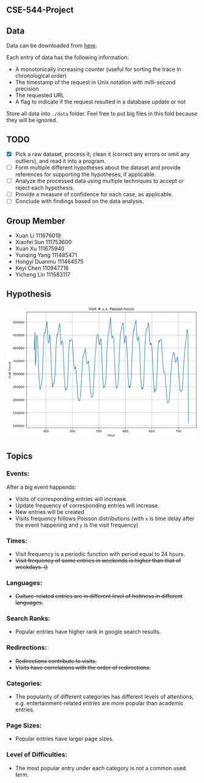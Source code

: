 CSE-544-Project
----

## Data

Data can be downloaded from [here](http://www.wikibench.eu/?page_id=60).

Each entry of data has the following information:
- A monotonically increasing counter (useful for sorting the trace in chronological order)
- The timestamp of the request in Unix notation with milli-second precision
- The requested URL
- A flag to indicate if the request resulted in a database update or not

Store all data into `./data` folder. Feel free to put big files in this fold because they will be ignored.



## TODO

- [x] Pick a raw dataset, process it, clean it (correct any errors or omit any outliers), and read it into a program.
- [ ] Form multiple different hypotheses about the dataset and provide references for supporting the hypotheses, if applicable.
- [ ] Analyze the processed data using multiple techniques to accept or reject each hypothesis.
- [ ] Provide a measure of confidence for each case, as applicable.
- [ ] Conclude with findings based on the data analysis.

## Group Member
- Xuan Li 111676019
- Xiaofei Sun 111753600
- Xuan Xu 111675940
- Yunqing Yang 111485471
- Hongyi Duanmu 111464575
- Keyi Chen 110947716
- Yicheng Lin 111583117

## Hypothesis
![plot.png](https://github.com/xuan-li/CSE-544-Project/blob/master/plot.png)

## Topics
### Events:

After a big event happends:
- Visits of corresponding entries will increase.
- Update frequency of corresponding entries will increase.
- New entries will be created
- Visits frequency follows Poisson distributions (with `x` is time delay after the event happening and `y` is the 
 visit frequency)
 
### Times:

- Visit frequency is a periodic function with period equal to 24 hours.
- ~~Visit frequency of some entries in weekends is higher than that of weekdays. ()~~
  
### Languages:

- ~~Culture-related entries are in different level of hottness in different languages.~~
  
### Search Ranks:

- Popular entries have higher rank in google search results.
  
### Redirections:

- ~~Redirections contribute to visits.~~
- ~~Visits have correlations with the order of redirections.~~
  
### Categories:

- The popularity of different categories has different levels of attentions, e.g. entertainment-related entries are more popular than academic entries.
  
### Page Sizes:

- Popular entries have larger page sizes.
  
### Level of Difficulties:

- The most popular entry under each category is not a common used term.


